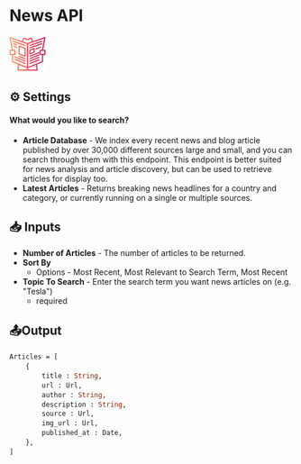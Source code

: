 # News API

![Get breaking news headlines, and search for articles from over 5,000 news sources and blogs.](../../.gitbook/assets/news_api.png)

## ⚙ Settings

#### What would you like to search?

* **Article Database** - We index every recent news and blog article published by over 30,000 different sources large and small, and you can search through them with this endpoint. This endpoint is better suited for news analysis and article discovery, but can be used to retrieve articles for display too.
* **Latest Articles** - Returns breaking news headlines for a country and category, or currently running on a single or multiple sources.

## 📥 Inputs

* **Number of Articles** - The number of articles to be returned. 
* **Sort By** 
  * Options - Most Recent, Most Relevant to Search Term, Most Recent
* **Topic To Search** - Enter the search term you want news articles on \(e.g. "Tesla"\)
  * required

## 📤Output

```graphql
Articles = [
    {
        title : String, 
        url : Url, 
        author : String, 
        description : String, 
        source : Url, 
        img_url : Url, 
        published_at : Date,
    },
]
```

